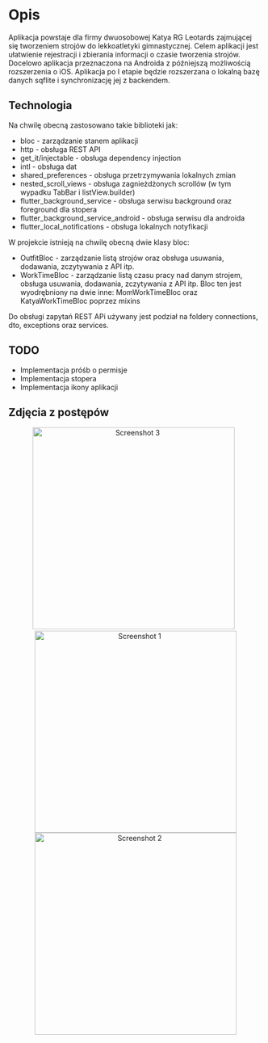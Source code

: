 

# Opis

Aplikacja powstaje dla firmy dwuosobowej Katya RG Leotards zajmującej się tworzeniem strojów do lekkoatletyki gimnastycznej. Celem aplikacji jest ułatwienie rejestracji i zbierania informacji o czasie tworzenia strojów. Docelowo aplikacja przeznaczona na Androida z późniejszą możliwością rozszerzenia o iOS. Aplikacja po I etapie będzie rozszerzana o lokalną bazę danych sqflite i synchronizację jej z backendem.

## Technologia
Na chwilę obecną zastosowano takie biblioteki jak:
  - bloc - zarządzanie stanem aplikacji
  - http - obsługa REST API
  - get_it/injectable - obsługa dependency injection
  - intl - obsługa dat
  - shared_preferences - obsługa przetrzymywania lokalnych zmian
  - nested_scroll_views - obsługa zagnieżdżonych scrollów (w tym wypadku TabBar i listView.builder)
  - flutter_background_service - obsługa serwisu background oraz foreground dla stopera
  - flutter_background_service_android - obsługa serwisu dla androida
  - flutter_local_notifications - obsługa lokalnych notyfikacji

W projekcie istnieją na chwilę obecną dwie klasy bloc: 
- OutfitBloc - zarządzanie listą strojów oraz obsługa usuwania, dodawania, zczytywania z API itp. 
- WorkTimeBloc - zarządzanie listą czasu pracy nad danym strojem, obsługa usuwania, dodawania, zczytywania z API itp. Bloc ten jest wyodrębniony na dwie inne: MomWorkTimeBloc oraz KatyaWorkTimeBloc poprzez mixins

Do obsługi zapytań REST APi używany jest podział na foldery connections, dto, exceptions oraz services.


## TODO

- Implementacja próśb o permisje
- Implementacja stopera
- Implementacja ikony aplikacji

## Zdjęcia z postępów

<p align = center>
<img src="https://github.com/Zalezny/outfit_flutter/assets/65240240/90f4e197-7157-472c-95fe-94224746eb2b" alt="Screenshot 3" width="400">
&nbsp
<img src="https://github.com/Zalezny/outfit_flutter/assets/65240240/6f285039-7fdc-4d9f-a5d4-ccbcb0d9330f" alt="Screenshot 1" width="400">
<img src="https://github.com/Zalezny/outfit_flutter/assets/65240240/c6e8f7f1-3b23-415f-9cef-f41070210745" alt="Screenshot 2" width="400">
</p>

